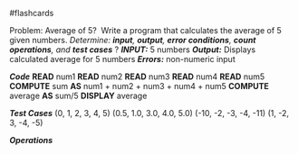 #flashcards  

Problem: Average of 5? 
Write a program that calculates the average of 5 given numbers.
*Determine: **input**, **output**, **error conditions**, **count operations**, and **test cases***
?
***INPUT:*** 5 numbers
***Output:*** Displays calculated average for 5 numbers
***Errors:*** non-numeric input

***Code***
**READ** num1
**READ** num2
**READ** num3
**READ** num4
**READ** num5
**COMPUTE** sum **AS** num1 + num2 + num3 + num4 + num5
**COMPUTE** average **AS** sum/5
**DISPLAY** average

***Test Cases***
(0, 1, 2, 3, 4, 5)
(0.5, 1.0, 3.0, 4.0, 5.0)
(-10, -2, -3, -4, -11)
(1, -2, 3, -4, -5)

***Operations***

